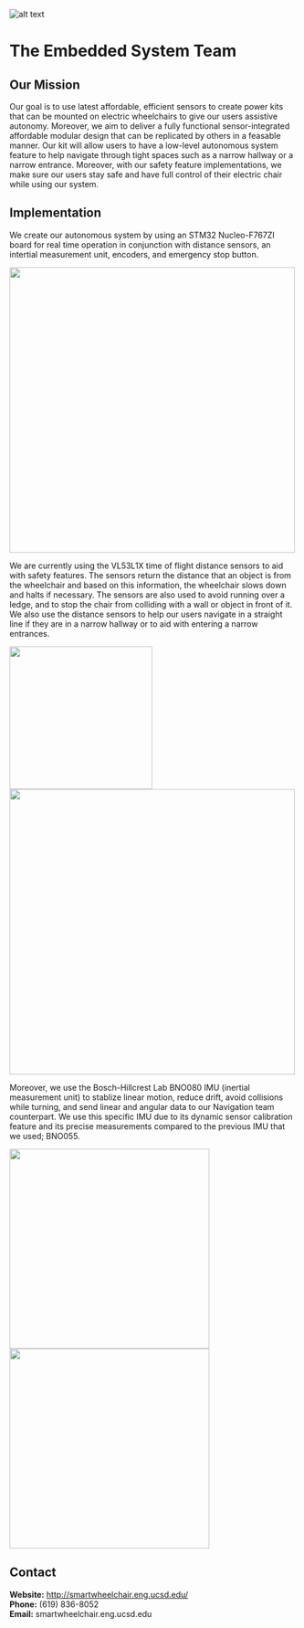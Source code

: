 ![alt text](https://github.com/SmartWheelchair/Systems/blob/master/Wheelchair%203D%20Part%20Images/UCSD_Wheelchair_Team_Logo.png "Logo")


# The Embedded System Team

## Our Mission
  
  Our goal is to use latest affordable, efficient sensors to create power kits that can be mounted on electric wheelchairs to give our
  users assistive autonomy. Moreover, we aim to deliver a fully functional sensor-integrated affordable modular design that can be replicated by others in a feasable manner. Our kit will allow users to have a low-level autonomous system feature to help navigate through tight spaces such as a narrow hallway or a narrow entrance. Moreover, with our safety feature implementations, we make sure our users stay safe and have full control of their electric chair while using our system.
  
## Implementation
  
  We create our autonomous system by using an STM32 Nucleo-F767ZI board for real time operation in conjunction with distance sensors, an
  intertial measurement unit, encoders, and emergency stop button. 
  
  <img src="https://github.com/SmartWheelchair/Systems/blob/master/Wheelchair%203D%20Part%20Images/STM32_Nucleo_F767ZI.PNG" width="500">

  We are currently using the VL53L1X time of flight distance sensors to aid with safety features. The sensors return the distance that an object is from the wheelchair and based on this information, the wheelchair slows down and halts if necessary. The sensors are also used to avoid running over a ledge, and to stop the chair from colliding with a wall or object in front of it. We also use the distance sensors to help our users navigate in a straight line if they are in a narrow hallway or to aid with entering a narrow entrances.

<p align="left">
  <img src="https://github.com/SmartWheelchair/Systems/blob/master/Wheelchair%203D%20Part%20Images/ToF_Sensors_VL53L1X_Image.PNG" width="250"/>
  <img src="https://github.com/SmartWheelchair/Systems/blob/master/Wheelchair%203D%20Part%20Images/ToF_Sensors_Working.PNG" width="500">
</p>

  Moreover, we use the Bosch-Hillcrest Lab BNO080 IMU (inertial measurement unit) to stablize linear motion, reduce drift, avoid collisions while turning, and send linear and angular data to our Navigation team counterpart. We use this specific IMU due to its dynamic sensor calibration feature and its precise measurements compared to the previous IMU that we used; BNO055. 
  
  <p align="left">
  <img src="https://github.com/SmartWheelchair/Systems/blob/master/Wheelchair%203D%20Part%20Images/Imu_BNO080_Image.PNG" width="350">
  <img src="https://github.com/SmartWheelchair/Systems/blob/master/Wheelchair%203D%20Part%20Images/IMU_Degrees_of_Freedom.PNG" width="350"/>
</p>


## Contact
**Website:** http://smartwheelchair.eng.ucsd.edu/  
**Phone:** (619) 836-8052  
**Email:** smartwheelchair.eng.ucsd.edu  
